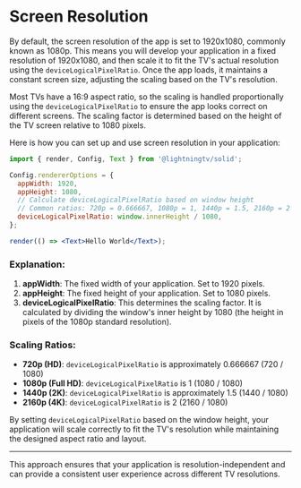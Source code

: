 # Screen Resolution

By default, the screen resolution of the app is set to 1920x1080, commonly known as 1080p. This means you will develop your application in a fixed resolution of 1920x1080, and then scale it to fit the TV's actual resolution using the `deviceLogicalPixelRatio`. Once the app loads, it maintains a constant screen size, adjusting the scaling based on the TV's resolution.

Most TVs have a 16:9 aspect ratio, so the scaling is handled proportionally using the `deviceLogicalPixelRatio` to ensure the app looks correct on different screens. The scaling factor is determined based on the height of the TV screen relative to 1080 pixels.

Here is how you can set up and use screen resolution in your application:

```jsx
import { render, Config, Text } from '@lightningtv/solid';

Config.rendererOptions = {
  appWidth: 1920,
  appHeight: 1080,
  // Calculate deviceLogicalPixelRatio based on window height
  // Common ratios: 720p = 0.666667, 1080p = 1, 1440p = 1.5, 2160p = 2
  deviceLogicalPixelRatio: window.innerHeight / 1080,
};

render(() => <Text>Hello World</Text>);
```

### Explanation:

1. **appWidth**: The fixed width of your application. Set to 1920 pixels.
2. **appHeight**: The fixed height of your application. Set to 1080 pixels.
3. **deviceLogicalPixelRatio**: This determines the scaling factor. It is calculated by dividing the window's inner height by 1080 (the height in pixels of the 1080p standard resolution).

### Scaling Ratios:

- **720p (HD)**: `deviceLogicalPixelRatio` is approximately 0.666667 (720 / 1080)
- **1080p (Full HD)**: `deviceLogicalPixelRatio` is 1 (1080 / 1080)
- **1440p (2K)**: `deviceLogicalPixelRatio` is approximately 1.5 (1440 / 1080)
- **2160p (4K)**: `deviceLogicalPixelRatio` is 2 (2160 / 1080)

By setting `deviceLogicalPixelRatio` based on the window height, your application will scale correctly to fit the TV's resolution while maintaining the designed aspect ratio and layout.

---

This approach ensures that your application is resolution-independent and can provide a consistent user experience across different TV resolutions.
